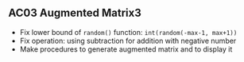## AC03 Augmented Matrix3

- Fix lower bound of `random()` function: `int(random(-max-1, max+1))`
- Fix operation: using subtraction for addition with negative number
- Make procedures to generate augmented matrix and to display it